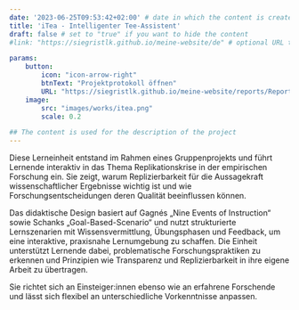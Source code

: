 ```yaml
---
date: '2023-06-25T09:53:42+02:00' # date in which the content is created - defaults to "today"
title: 'iTea - Intelligenter Tee-Assistent'
draft: false # set to "true" if you want to hide the content 
#link: "https://siegristlk.github.io/meine-website/de" # optional URL to link the logo to

params:
    button:
        icon: "icon-arrow-right"
        btnText: "Projektprotokoll öffnen"
        URL: "https://siegristlk.github.io/meine-website/reports/Report-Group8-ITea.pdf"
    image:
        src: "images/works/itea.png"
        scale: 0.2

## The content is used for the description of the project
---
```


Diese Lerneinheit entstand im Rahmen eines Gruppenprojekts und führt Lernende interaktiv in das Thema Replikationskrise in der empirischen Forschung ein. Sie zeigt, warum Replizierbarkeit für die Aussagekraft wissenschaftlicher Ergebnisse wichtig ist und wie Forschungsentscheidungen deren Qualität beeinflussen können.

Das didaktische Design basiert auf Gagnés „Nine Events of Instruction“ sowie Schanks „Goal-Based-Scenario“ und nutzt strukturierte Lernszenarien mit Wissensvermittlung, Übungsphasen und Feedback, um eine interaktive, praxisnahe Lernumgebung zu schaffen. Die Einheit unterstützt Lernende dabei, problematische Forschungspraktiken zu erkennen und Prinzipien wie Transparenz und Replizierbarkeit in ihre eigene Arbeit zu übertragen.

Sie richtet sich an Einsteiger:innen ebenso wie an erfahrene Forschende und lässt sich flexibel an unterschiedliche Vorkenntnisse anpassen.